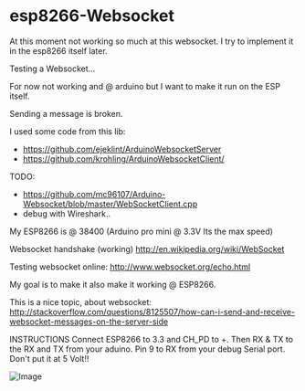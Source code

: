 esp8266-Websocket
=================

At this moment not working so much at this websocket. I try to implement it in the esp8266 itself later.

Testing a Websocket... 

For now not working and @ arduino but I want to make it run on the ESP itself.

Sending a message is broken.

I used some code from this lib:
- https://github.com/ejeklint/ArduinoWebsocketServer
- https://github.com/krohling/ArduinoWebsocketClient/

TODO: 
- https://github.com/mc96107/Arduino-Websocket/blob/master/WebSocketClient.cpp
- debug with Wireshark..

My ESP8266 is @ 38400 (Arduino pro mini @ 3.3V Its the max speed)

Websocket handshake (working)
http://en.wikipedia.org/wiki/WebSocket

Testing websocket online:
http://www.websocket.org/echo.html

My goal is to make it also make it working @  ESP8266.

This is a nice topic, about websocket:
http://stackoverflow.com/questions/8125507/how-can-i-send-and-receive-websocket-messages-on-the-server-side

INSTRUCTIONS
Connect ESP8266 to 3.3 and CH_PD to +. Then RX & TX to the RX and TX from your aduino. Pin 9 to RX from your debug Serial port. Don't put it at 5 Volt!!

<img src="http://www.electrodragon.com/w/images/5/5f/ESP8266_V091.png" alt="Image">
